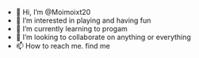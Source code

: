 - 👋 Hi, I’m @Moimoixt20
- 👀 I’m interested in playing and having fun
- 🌱 I’m currently learning to progam
- 💞️ I’m looking to collaborate on anything or everything
- 📫 How to reach me. find me

<!---
Moimoixt20/Moimoixt20 is a ✨ special ✨ repository because its `README.md` (this file) appears on your GitHub profile.
You can click the Preview link to take a look at your changes.
--->

